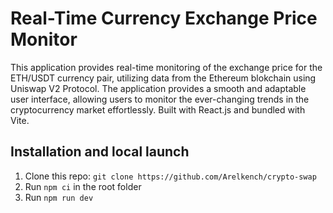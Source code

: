# Real-Time Currency Exchange Price Monitor

This application provides real-time monitoring of the exchange price for the ETH/USDT currency pair, utilizing data from the Ethereum blokchain using Uniswap V2 Protocol.
The application provides a smooth and adaptable user interface, allowing users to monitor the ever-changing trends in the cryptocurrency market effortlessly.
Built with React.js and bundled with Vite.

## Installation and local launch

1. Clone this repo: `git clone https://github.com/Arelkench/crypto-swap`
2. Run `npm ci` in the root folder
3. Run `npm run dev`
